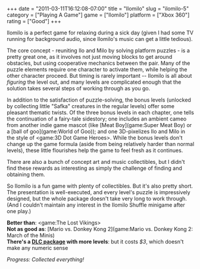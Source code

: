 +++
date = "2011-03-11T16:12:08-07:00"
title = "Ilomilo"
slug = "ilomilo-5"
category = ["Playing A Game"]
game = ["Ilomilo"]
platform = ["Xbox 360"]
rating = ["Good"]
+++

Ilomilo is a perfect game for relaxing during a sick day (given I had some TV running for background audio, since Ilomilo's music can get a little tedious).

The core concept - reuniting Ilo and Milo by solving platform puzzles - is a pretty great one, as it involves not just moving blocks to get around obstacles, but using cooperative mechanics between the pair.  Many of the puzzle elements require one character to activate them, while helping the other character proceed.  But timing is rarely important -- Ilomilo is all about <i>figuring</i> the level out, and many levels are complicated enough that the solution takes several steps of working through as you go.

In addition to the satisfaction of puzzle-solving, the bonus levels (unlocked by collecting little "Safka" creatures in the regular levels) offer some pleasant thematic twists.  Of the three bonus levels in each chapter, one tells the continuation of a fairy-tale sidestory; one includes an ambient cameo from another indie game mascot (like [Meat Boy](game:Super Meat Boy) or a [ball of goo](game:World of Goo)); and one 3D-pixelizes Ilo and Milo in the style of <game:3D Dot Game Heroes>.  While the bonus levels don't change up the game formula (aside from being relatively harder than normal levels), these little flourishes help the game to feel fresh as it continues.

There are also a bunch of concept art and music collectibles, but I didn't find these rewards as interesting as simply the challenge of finding and obtaining them.

So Ilomilo is a fun game with plenty of collectibles.  But it's also pretty short.  The presentation is well-executed, and every level's puzzle is impressively designed, but the whole package doesn't take very long to work through.  (And I couldn't maintain any interest in the Ilomilo Shuffle minigame after one play.)

<b>Better than</b>: <game:The Lost Vikings>  
<b>Not as good as</b>: [Mario vs. Donkey Kong 2](game:Mario vs. Donkey Kong 2: March of the Minis)  
<b>There's a <a href="http://marketplace.xbox.com/en-US/Product/Autumn-Tale/93a71368-2b48-48cc-a864-13b2867a36ea">DLC package</a> with more levels</b>: but it costs <i>$3</i>, which doesn't make any numeric sense

<i>Progress: Collected everything!</i>